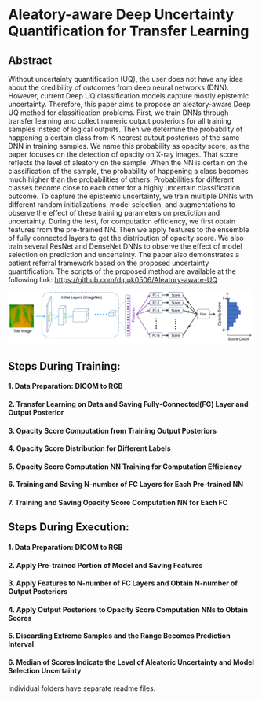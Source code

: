 # Aleatory-aware Deep Uncertainty Quantification for Transfer Learning

## Abstract
Without uncertainty quantification (UQ), the user does not have any idea about the credibility of outcomes from deep neural networks (DNN). However, current Deep UQ classification models capture mostly epistemic uncertainty. Therefore, this paper aims to propose an aleatory-aware Deep UQ method for classification problems. First, we train DNNs through transfer learning and collect numeric output posteriors for all training samples instead of logical outputs. Then we determine the probability of happening a certain class from K-nearest output posteriors of the same DNN in training samples. We name this probability as opacity score, as the paper focuses on the detection of opacity on X-ray images. That score reflects the level of aleatory on the sample. When the NN is certain on the classification of the sample, the probability of happening a class becomes much higher than the probabilities of others. Probabilities for different classes become close to each other for a highly uncertain classification outcome. To capture the epistemic uncertainty, we train multiple DNNs with different random initializations, model selection, and augmentations to observe the effect of these training parameters on prediction and uncertainty. During the test, for computation efficiency, we first obtain features from the pre-trained NN. Then we apply features to the ensemble of fully connected layers to get the distribution of opacity score. We also train several ResNet and DenseNet DNNs to observe the effect of model selection on prediction and uncertainty. The paper also demonstrates a patient referral framework based on the proposed uncertainty quantification. The scripts of the proposed method are available at the following link: https://github.com/dipuk0506/Aleatory-aware-UQ

<img src="https://github.com/dipuk0506/Aleatory-aware-UQ/blob/main/Opacity%20Score%20NN/TL_FC_Score.png" width="500">

## Steps During Training:
#### 1. Data Preparation: DICOM to RGB
#### 2. Transfer Learning on Data and Saving Fully-Connected(FC) Layer and Output Posterior
#### 3. Opacity Score Computation from Training Output Posteriors
#### 4. Opacity Score Distribution for Different Labels
#### 5. Opacity Score Computation NN Training for Computation Efficiency
#### 6. Training and Saving N-number of FC Layers for Each Pre-trained NN
#### 7. Training and Saving Opacity Score Computation NN for Each FC



## Steps During Execution:
#### 1. Data Preparation: DICOM to RGB
#### 2. Apply Pre-trained Portion of Model and Saving Features
#### 3. Apply Features to N-number of FC Layers and Obtain N-number of Output Posteriors 
#### 4. Apply Output Posteriors to Opacity Score Computation NNs to Obtain Scores
#### 5. Discarding Extreme Samples and the Range Becomes Prediction Interval
#### 6. Median of Scores Indicate the Level of Aleatoric Uncertainty and Model Selection Uncertainty


Individual folders have separate readme files.
